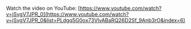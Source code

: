 Watch the video on YouTube: [https://www.youtube.com/watch?v=jSvgV7JPR_0](https://www.youtube.com/watch?v=jSvgV7JPR_0&list=PLdgq5G0ox73VlvABaRQ26D2Sf_9Anb3rO&index=6)

